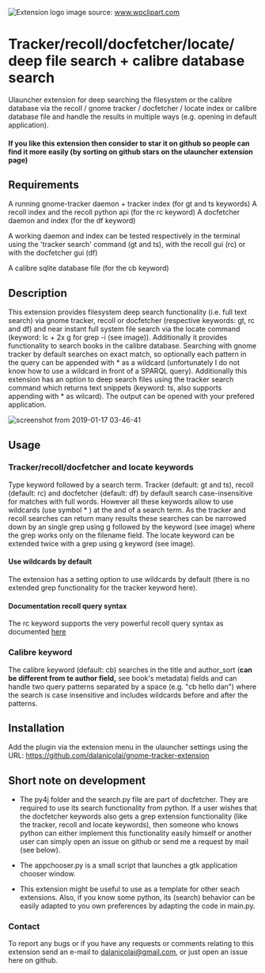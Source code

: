 ![Extension logo](images/detective_penguin.png) image source: www.wpclipart.com

# Tracker/recoll/docfetcher/locate/ deep file search + calibre database search
Ulauncher extension for deep searching the filesystem or the calibre database via the recoll / gnome tracker / docfetcher / locate index or calibre database file and handle the results in multiple ways (e.g. opening in default application).


#### If you like this extension then consider to star it on github so people can find it more easily (by sorting on github stars on the ulauncher extension page)  

## Requirements

A running gnome-tracker daemon + tracker index (for gt and ts keywords)
A recoll index and the recoll python api (for the rc keyword)
A docfetcher daemon and index (for the df keyword)

A working daemon and index can be tested respectively in the terminal using the 'tracker search' command (gt and ts), with the recoll gui (rc) or with the docfetcher gui (df)  

A calibre sqlite database file (for the cb keyword)


## Description

This extension provides filesystem deep search functionality (i.e. full text search) via gnome tracker, recoll or docfetcher (respective keywords: gt, rc and df) and near instant full system file search via the locate command (keyword: lc + 2x g for grep -i (see image)). Additionally it provides functionality to search books in the calibre database. Searching with gnome tracker by default searches on exact match, so optionally each pattern in the query can be appended with * as a wildcard (unfortunately I do not know how to use a wildcard in front of a SPARQL query). Additionally this extension has an option to deep search files using the tracker search command which returns text snippets (keyword: ts, also supports appending with * as wilcard). The output can be opened with your prefered application.

![screenshot from 2019-01-17 03-46-41](https://user-images.githubusercontent.com/18429791/51434764-aa3fdf80-1c68-11e9-89c7-6d147f514fd9.png)


## Usage

### Tracker/recoll/docfetcher and locate keywords

Type keyword followed by a search term. Tracker (default: gt and ts), recoll (default: rc) and docfetcher (default: df) by default search case-insensitive for matches with full words. However all these keywords allow to use wildcards (use symbol * ) at the and of a search term. As the tracker and recoll searches can return many results these searches can be narrowed down by an single grep using g followed by the keyword (see image) where the grep works only on the filename field. The locate keyword can be extended twice with a grep using g keyword (see image). 

#### Use wildcards by default

The extension has a setting option to use wildcards by default (there is no extended grep functionality for the tracker keyword here). 

#### Documentation recoll query syntax

The rc keyword supports the very powerful recoll query syntax as documented [here](https://www.lesbonscomptes.com/recoll/usermanual/webhelp/docs/RCL.SEARCH.LANG.html)

### Calibre keyword

The calibre keyword (default: cb) searches in the title and author_sort (**can be different from te author field,** see book's metadata) fields and can handle two query patterns separated by a space (e.g. "cb hello dan") where the search is case insensitive and includes wildcards before and after the patterns.


## Installation

Add the plugin via the extension menu in the ulauncher settings using the URL: https://github.com/dalanicolai/gnome-tracker-extension


## Short note on development

* The py4j folder and the search.py file are part of docfetcher. They are required to use its search functionality from python. If a user wishes that the docfetcher keywords also gets a grep extension functionality (like the tracker, recoll and locate keywords), then someone who knows python can either implement this functionality easily himself or another user can simply open an issue on github or send me a request by mail (see below). 

* The appchooser.py is a small script that launches a gtk application chooser window. 

* This extension might be useful to use as a template for other seach extensions. Also, if you know some python, its (search) behavior can be easily adapted to you own preferences by adapting the code in main.py.

### Contact

To report any bugs or if you have any requests or comments relating to this extension send an e-mail to dalanicolai@gmail.com, or just open an issue here on github.
